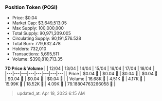 
  ### Position Token (POSI)
  - Price: $0.04
  - Market Cap: $3,649,513.05
  - Max Supply: 100,000,000
  - Total Supply: 90,971,209.005
  - Circulating Supply: 90,191,576.528
  - Total Burn: 779,632.478
  - Holders: 732,010
  - Transactions: 5,695,511
  - Volume: $390,810,713.35

  **7D Price & Volume**
  | | 12&#x2F;04 | 13&#x2F;04 | 14&#x2F;04 | 15&#x2F;04 | 16&#x2F;04 | 17&#x2F;04 | 18&#x2F;04 |
  |---|---|---|---|---|---|---|---|
  | Price | $0.04 🚀 | $0.04 🔻 | $0.04 🚀 | $0.04 🚀 | $0.04 🔻 | $0.04 🔻 | $0.04 🔻 |
  | Volume | 16.68K 🚀 | 4.51K 🔻 | 4.17K 🔻 | 15.99K 🚀 | 18.52K 🚀 | 4.09K 🔻 | 79.18804763266058 🔻 |

  > updated_at: Apr 18, 2023 6:15 AM
